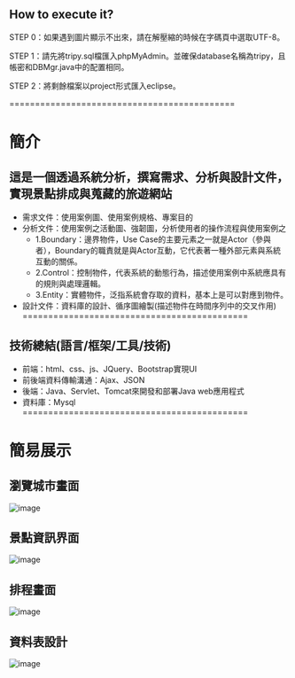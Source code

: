 ## How to execute it?
STEP 0：如果遇到圖片顯示不出來，請在解壓縮的時候在字碼頁中選取UTF-8。  

STEP 1：請先將tripy.sql檔匯入phpMyAdmin。並確保database名稱為tripy，且帳密和DBMgr.java中的配置相同。   

STEP 2：將剩餘檔案以project形式匯入eclipse。 

============================================
# 簡介
## 這是一個透過系統分析，撰寫需求、分析與設計文件，實現景點排成與蒐藏的旅遊網站
* 需求文件：使用案例圖、使用案例規格、專案目的
* 分析文件：使用案例之活動圖、強韌圖，分析使用者的操作流程與使用案例之
  * 1.Boundary：邊界物件，Use Case的主要元素之一就是Actor（參與者），Boundary的職責就是與Actor互動，它代表著一種外部元素與系統互動的關係。
  * 2.Control：控制物件，代表系統的動態行為，描述使用案例中系統應具有的規則與處理邏輯。
  * 3.Entity：實體物件，泛指系統會存取的資料，基本上是可以對應到物件。
* 設計文件：資料庫的設計、循序圖繪製(描述物件在時間序列中的交叉作用)
============================================
## 技術總結(語言/框架/工具/技術)
+ 前端：html、css、js、JQuery、Bootstrap實現UI
+ 前後端資料傳輸溝通：Ajax、JSON
+ 後端：Java、Servlet、Tomcat來開發和部署Java web應用程式
+ 資料庫：Mysql
============================================
# 簡易展示
## 瀏覽城市畫面
![image](https://github.com/manipulateed/Tripy/assets/86423307/fe60dd2e-c706-4fb6-8a08-1851747ce0f3)

## 景點資訊界面
![image](https://github.com/manipulateed/Tripy/assets/86423307/ce3884d4-fcb5-4d39-b184-c9060e6d4966)

## 排程畫面
![image](https://github.com/manipulateed/Tripy/assets/86423307/e0c8921f-9a24-4ed8-950a-0c6d5e455339)

## 資料表設計
![image](https://github.com/manipulateed/Tripy/assets/86423307/9d5a31e5-fc46-41c8-8ca2-7d9bd177f027)
